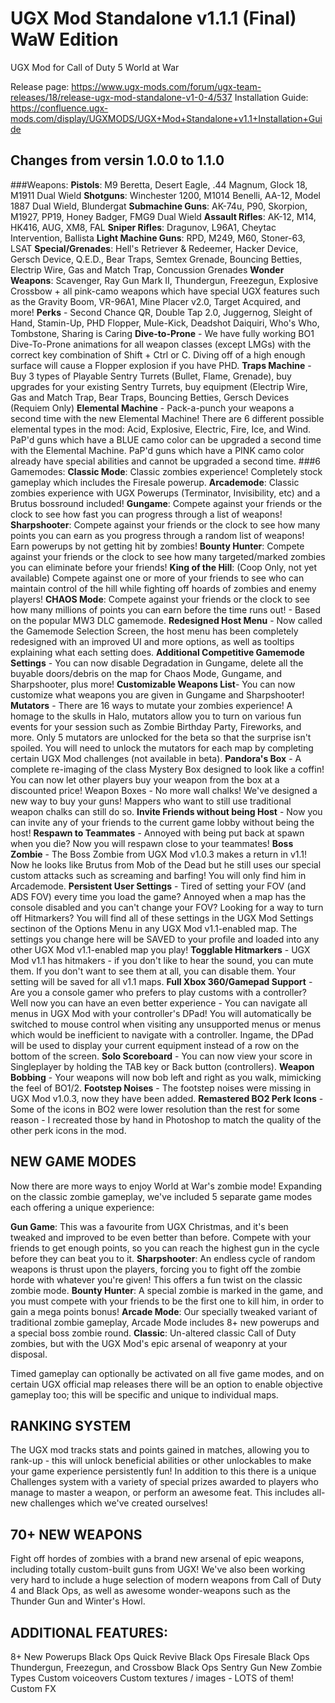 # UGX Mod Standalone v1.1.1 (Final) WaW Edition
 UGX Mod for Call of Duty 5 World at War
 
 Release page: https://www.ugx-mods.com/forum/ugx-team-releases/18/release-ugx-mod-standalone-v1-0-4/537
 Installation Guide: https://confluence.ugx-mods.com/display/UGXMODS/UGX+Mod+Standalone+v1.1+Installation+Guide
 
## Changes from versin 1.0.0 to 1.1.0
###Weapons: 
__Pistols__: M9 Beretta, Desert Eagle, .44 Magnum, Glock 18, M1911 Dual Wield
__Shotguns__: Winchester 1200, M1014 Benelli, AA-12, Model 1887 Dual Wield, Blundergat
__Submachine Guns__: AK-74u, P90, Skorpion, M1927, PP19, Honey Badger, FMG9 Dual Wield
__Assault Rifles__: AK-12, M14, HK416, AUG, XM8, FAL
__Sniper Rifles__: Dragunov, L96A1, Cheytac Intervention, Ballista
__Light Machine Guns__: RPD, M249, M60, Stoner-63, LSAT
__Special/Grenades__: Hell's Retriever & Redeemer, Hacker Device, Gersch Device, Q.E.D., Bear Traps, Semtex Grenade, Bouncing  Betties, Electrip Wire, Gas and Match Trap, Concussion Grenades
__Wonder Weapons__: Scavenger, Ray Gun Mark II, Thundergun, Freezegun, Explosive Crossbow + all pink-camo weapons which have special UGX features such as the Gravity Boom, VR-96A1, Mine Placer v2.0, Target Acquired, and more!
__Perks__ - Second Chance QR, Double Tap 2.0, Juggernog, Sleight of Hand, Stamin-Up, PHD Flopper, Mule-Kick, Deadshot Daiquiri, Who's Who, Tombstone, Sharing is Caring
__Dive-to-Prone__ - We have fully working BO1 Dive-To-Prone animations for all weapon classes (except LMGs) with the correct key combination of Shift + Ctrl or C. Diving off of a high enough surface will cause a Flopper explosion if you have PHD.
__Traps Machine__ - Buy 3 types of Playable Sentry Turrets (Bullet, Flame, Grenade), buy upgrades for your existing Sentry Turrets, buy equipment (Electrip Wire, Gas and Match Trap, Bear Traps, Bouncing Betties, Gersch Devices (Requiem Only)
__Elemental Machine__ - Pack-a-punch your weapons a second time with the new Elemental Machine! There are 6 different possible elemental types in the mod: Acid, Explosive, Electric, Fire, Ice, and Wind. PaP'd guns which have a BLUE camo color can be upgraded a second time with the Elemental Machine. PaP'd guns which have a PINK camo color already have special abilities and cannot be upgraded a second time.
###6 Gamemodes:
__Classic Mode__: Classic zombies experience! Completely stock gameplay which includes the Firesale powerup.
__Arcademode__: Classic zombies experience with UGX Powerups (Terminator, Invisibility, etc) and a Brutus bossround included!
__Gungame__: Compete against your friends or the clock to see how fast you can progress through a list of weapons!
__Sharpshooter__: Compete against your friends or the clock to see how many points you can earn as you progress through a random list of weapons! Earn powerups by not getting hit by zombies!
__Bounty Hunter__: Compete against your friends or the clock to see how many targeted/marked zombies you can eliminate before your friends!
__King of the Hill__: (Coop Only, not yet available) Compete against one or more of your friends to see who can maintain control of the hill while fighting off hoards of zombies and enemy players!
__CHAOS Mode__: Compete against your friends or the clock to see how many millions of points you can earn before the time runs out! - Based on the popular MW3 DLC gamemode.
__Redesigned Host Menu__ - Now called the Gamemode Selection Screen, the host menu has been completely redesigned with an improved UI and more options, as well as tooltips explaining what each setting does.
__Additional Competitive Gamemode Settings__ - You can now disable Degradation in Gungame, delete all the buyable doors/debris on the map for Chaos Mode, Gungame, and Sharpshooter, plus more!
__Customizable Weapons List__-  You can now customize what weapons you are given in Gungame and Sharpshooter!
__Mutators__ - There are 16 ways to mutate your zombies experience! A homage to the skulls in Halo, mutators allow you to turn on various fun events for your session such as Zombie Birthday Party, Fireworks, and more. Only 5 mutators are unlocked for the beta so that the surprise isn't spoiled. You will need to unlock the mutators for each map by completing certain UGX Mod challenges (not available in beta).
__Pandora's Box__ - A complete re-imaging of the class Mystery Box designed to look like a coffin! You can now let other players buy your weapon from the box at a discounted price!
Weapon Boxes - No more wall chalks! We've designed a new way to buy your guns! Mappers who want to still use traditional weapon chalks can still do so.
__Invite Friends without being Host__ - Now you can invite any of your friends to the current game lobby without being the host!
__Respawn to Teammates__ - Annoyed with being put back at spawn when you die? Now you will respawn close to your teammates!
__Boss Zombie__ - The Boss Zombie from UGX Mod v1.0.3 makes a return in v1.1! Now he looks like Brutus from Mob of the Dead but he still uses our special custom attacks such as screaming and barfing! You will only find him in Arcademode.
__Persistent User Settings__ - Tired of setting your FOV (and ADS FOV) every time you load the game? Annoyed when a map has the console disabled and you can't change your FOV? Looking for a way to turn off Hitmarkers? You will find all of these settings in the UGX Mod Settings sectinon of the Options Menu in any UGX Mod v1.1-enabled map. The settings you change here will be SAVED to your profile and loaded into any other UGX Mod v1.1-enabled map you play!
__Togglable Hitmarkers__ - UGX Mod v1.1 has hitmakers - if you don't like to hear the sound, you can mute them. If you don't want to see them at all, you can disable them. Your setting will be saved for all v1.1 maps.
__Full Xbox 360/Gamepad Support__ - Are you a console gamer who prefers to play customs with a controller? Well now you can have an even better experience - You can navigate all menus in UGX Mod with your controller's DPad! You will automatically be switched to mouse control when visiting any unsupported menus or menus which would be inefficient to navigate with a controller. Ingame, the DPad will be used to display your current equipment instead of a row on the bottom of the screen.
__Solo Scoreboard__ - You can now view your score in Singleplayer by holding the TAB key or Back button (controllers).
__Weapon Bobbing__ - Your weapons will now bob left and right as you walk, mimicking the feel of BO1/2.
__Footstep Noises__ - The footstep noises were missing in UGX Mod v1.0.3, now they have been added.
__Remastered BO2 Perk Icons__ - Some of the icons in BO2 were lower resolution than the rest for some reason - I recreated those by hand in Photoshop to match the quality of the other perk icons in the mod.

## NEW GAME MODES
Now there are more ways to enjoy World at War's zombie mode! Expanding on the classic zombie gameplay, we've included 5 separate game modes each offering a unique experience:

__Gun Game__: This was a favourite from UGX Christmas, and it's been tweaked and improved to be even better than before. Compete with your friends to get enough points, so you can reach the highest gun in the cycle before they can beat you to it.
__Sharpshooter__: An endless cycle of random weapons is thrust upon the players, forcing you to fight off the zombie horde with whatever you're given! This offers a fun twist on the classic zombie mode.
__Bounty Hunter__: A special zombie is marked in the game, and you must compete with your friends to be the first one to kill him, in order to gain a mega points bonus!
__Arcade Mode__: Our specially tweaked variant of traditional zombie gameplay, Arcade Mode includes 8+ new powerups and a special boss zombie round.
__Classic__: Un-altered classic Call of Duty zombies, but with the UGX Mod's epic arsenal of weaponry at your disposal.

Timed gameplay can optionally be activated on all five game modes, and on certain UGX official map releases there will be an option to enable objective gameplay too; this will be specific and unique to individual maps.

## RANKING SYSTEM
The UGX mod tracks stats and points gained in matches, allowing you to rank-up - this will unlock beneficial abilities or other unlockables to make your game experience persistently fun!
In addition to this there is a unique Challenges system with a variety of special prizes awarded to players who manage to master a weapon, or perform an awesome feat. This includes all-new challenges which we've created ourselves!

## 70+ NEW WEAPONS
Fight off hordes of zombies with a brand new arsenal of epic weapons, including totally custom-built guns from UGX!
We've also been working very hard to include a huge selection of modern weapons from Call of Duty 4 and Black Ops, as well as awesome wonder-weapons such as the Thunder Gun and Winter's Howl.

## ADDITIONAL FEATURES:
8+ New Powerups
Black Ops Quick Revive
Black Ops Firesale
Black Ops Thundergun, Freezegun, and Crossbow
Black Ops Sentry Gun
New Zombie Types
Custom voiceovers
Custom textures / images - LOTS of them!
Custom FX
